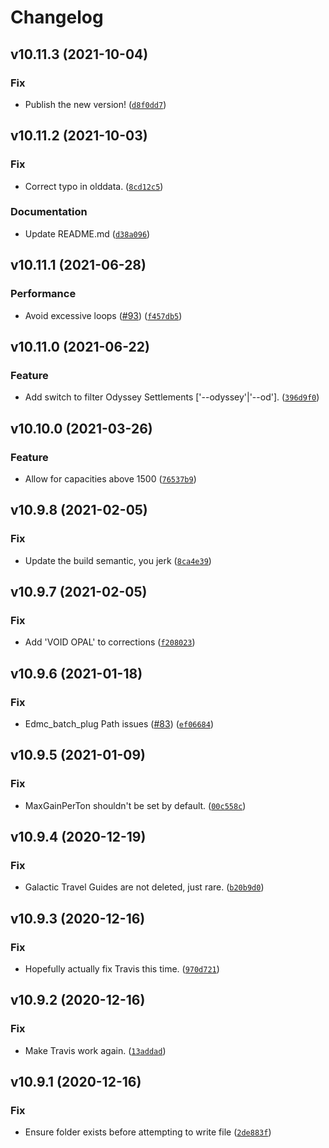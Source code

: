 # Changelog

<!--next-version-placeholder-->

## v10.11.3 (2021-10-04)
### Fix
* Publish the new version! ([`d8f0dd7`](https://github.com/eyeonus/Trade-Dangerous/commit/d8f0dd700f46c73ba9505ce0dbb6fa726ebd931b))

## v10.11.2 (2021-10-03)
### Fix
* Correct typo in olddata. ([`8cd12c5`](https://github.com/eyeonus/Trade-Dangerous/commit/8cd12c5875566728c0ff79299004b6f19406ebfe))

### Documentation
* Update README.md ([`d38a096`](https://github.com/eyeonus/Trade-Dangerous/commit/d38a09641eac6ab5f25fa59e9b8187c686267b47))

## v10.11.1 (2021-06-28)
### Performance
* Avoid excessive loops ([#93](https://github.com/eyeonus/Trade-Dangerous/issues/93)) ([`f457db5`](https://github.com/eyeonus/Trade-Dangerous/commit/f457db5c9a6b46ce3610d993ff629d2a579e7ce8))

## v10.11.0 (2021-06-22)
### Feature
* Add switch to filter Odyssey Settlements ['--odyssey'|'--od']. ([`396d9f0`](https://github.com/eyeonus/Trade-Dangerous/commit/396d9f0876bcb2c1c4cf7ecb7e164c5139df5c8c))

## v10.10.0 (2021-03-26)
### Feature
* Allow for capacities above 1500 ([`76537b9`](https://github.com/eyeonus/Trade-Dangerous/commit/76537b9d84fc55994970f55f3cf39649c9c6bc5f))

## v10.9.8 (2021-02-05)
### Fix
* Update the build semantic, you jerk ([`8ca4e39`](https://github.com/eyeonus/Trade-Dangerous/commit/8ca4e392f7949e106636a1fee90a0d381b8a03e0))

## v10.9.7 (2021-02-05)
### Fix
* Add 'VOID OPAL' to corrections ([`f208023`](https://github.com/eyeonus/Trade-Dangerous/commit/f20802319a503f569d836c8d46ca7231779f5024))

## v10.9.6 (2021-01-18)
### Fix
* Edmc_batch_plug Path issues ([#83](https://github.com/eyeonus/Trade-Dangerous/issues/83)) ([`ef06684`](https://github.com/eyeonus/Trade-Dangerous/commit/ef06684e0534d1d969658e9b55f3a752c502475e))

## v10.9.5 (2021-01-09)
### Fix
* MaxGainPerTon shouldn't be set by default. ([`00c558c`](https://github.com/eyeonus/Trade-Dangerous/commit/00c558cf7f31fb82deb4ca176b43ca16db130559))

## v10.9.4 (2020-12-19)
### Fix
* Galactic Travel Guides are not deleted, just rare. ([`b20b9d0`](https://github.com/eyeonus/Trade-Dangerous/commit/b20b9d0abbcf4fb1d371715bc47da2e625a2cb23))

## v10.9.3 (2020-12-16)
### Fix
* Hopefully actually fix Travis this time. ([`970d721`](https://github.com/eyeonus/Trade-Dangerous/commit/970d721c2b512fff096f4bc76c15716f35a03633))

## v10.9.2 (2020-12-16)
### Fix
* Make Travis work again. ([`13addad`](https://github.com/eyeonus/Trade-Dangerous/commit/13addad48d2bb5f58b7e5c09c0ebdd5eedd74bd0))

## v10.9.1 (2020-12-16)
### Fix
* Ensure folder exists before attempting to write file ([`2de883f`](https://github.com/eyeonus/Trade-Dangerous/commit/2de883f62b1460c28da006d972da6225a9bd882f))
